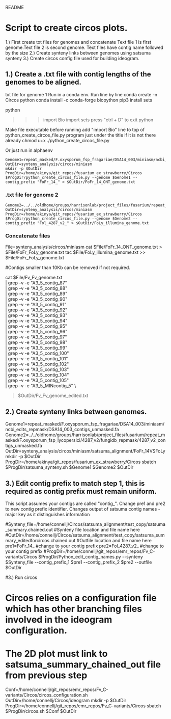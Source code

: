 README
# Script to create circos plots.
1.) First create txt files for genomes and concatenate
Text file 1 is first genome.Text file 2 is second genome. Text files have contig name followed by the size
2.) Create synteny links between genomes using satsuma synteny
3.) Create circos config file used for building ideogram.


## 1.) Create a .txt file with contig lengths of the genomes to be aligned.
txt file for genome 1
Run in a conda env. Run line by line
  conda create -n Circos python
  conda install -c conda-forge biopython
  pip3 install sets

  python
  >>> import Bio
  >>> import sets
  >>> press "ctrl + D" to exit python

Make file executable before running
add "import Bio" line to top of python_create_circos_file.py program just under the title if it is not there already
    chmod u+x ./python_create_circos_file.py

Or just run in alphaenv

    Genome1=repeat_masked/F.oxysporum_fsp_fragariae/DSA14_003/miniasm/ncbi_edits_repmask/DSA14_003_contigs_unmasked.fa
    OutDir=synteny_analysis/circos/miniasm
    mkdir -p $OutDir
    ProgDir=/home/akinya/git_repos/fusarium_ex_strawberry/Circos
    $ProgDir/python_create_circos_file.py --genome $Genome1 --contig_prefix "FoFr_14_" > $OutDir/FoFr_14_ONT_genome.txt

### .txt file for genome 2

    Genome2=../../oldhome/groups/harrisonlab/project_files/fusarium/repeat_masked/F.oxysporum_fsp_lycopersici/4287_v2/fungidb_repmask/4287_v2_contigs_unmasked.fa
    OutDir=synteny_analysis/circos/miniasm
    ProgDir=/home/akinya/git_repos/fusarium_ex_strawberry/Circos
    $ProgDir/python_create_circos_file.py --genome $Genome2 --contig_prefix "Fol_4287_v2_" > $OutDir/FoLy_illumina_genome.txt

### Concatenate files

File=synteny_analysis/circos/miniasm
cat $File/FoFr_14_ONT_genome.txt > $File/FoFr_FoLy_genome.txt
tac $File/FoLy_illumina_genome.txt >> $File/FoFr_FoLy_genome.txt

 #Contigs smaller than 10Kb can be removed if not required.

  cat $File/Fv_Fv_genome.txt \
  | grep -v -e "A3_5_contig_87" \
  | grep -v -e "A3_5_contig_88" \
  | grep -v -e "A3_5_contig_89" \
  | grep -v -e "A3_5_contig_90" \
  | grep -v -e "A3_5_contig_91" \
  | grep -v -e "A3_5_contig_92" \
  | grep -v -e "A3_5_contig_93" \
  | grep -v -e "A3_5_contig_94" \
  | grep -v -e "A3_5_contig_95" \
  | grep -v -e "A3_5_contig_96" \
  | grep -v -e "A3_5_contig_97" \
  | grep -v -e "A3_5_contig_98" \
  | grep -v -e "A3_5_contig_99" \
  | grep -v -e "A3_5_contig_100" \
  | grep -v -e "A3_5_contig_101" \
  | grep -v -e "A3_5_contig_102" \
  | grep -v -e "A3_5_contig_103" \
  | grep -v -e "A3_5_contig_104" \
  | grep -v -e "A3_5_contig_105" \
  | grep -v -e "A3_5_MINcontig_5" \
  > $OutDir/Fv_Fv_genome_edited.txt


## 2.) Create synteny links between genomes.


  Genome1=repeat_masked/F.oxysporum_fsp_fragariae/DSA14_003/miniasm/ncbi_edits_repmask/DSA14_003_contigs_unmasked.fa
  Genome2=../../oldhome/groups/harrisonlab/project_files/fusarium/repeat_masked/F.oxysporum_fsp_lycopersici/4287_v2/fungidb_repmask/4287_v2_contigs_unmasked.fa
  OutDir=synteny_analysis/circos/miniasm/satsuma_alignment/FoFr_14VSFoLy
  mkdir -p $OutDir
  ProgDir=/home/akinya/git_repos/fusarium_ex_strawberry/Circos
  sbatch $ProgDir/satsuma_synteny.sh $Genome1 $Genome2 $OutDir



## 3.) Edit contig prefix to match step 1, this is required as contig prefix must remain uniform.
This script assumes your contigs are called "contig_". Change pre1 and pre2 to new contig prefix identifier.
Changes output of satsuma contig names - major key as it distinguishes information


#Synteny_file=/home/connellj/Circos/satsuma_alignment/test_copy/satsuma_summary.chained.out            #Synteny file location and file name here
#OutDir=/home/connellj/Circos/satsuma_alignment/test_copy/satsuma_summary_editedforcircos.chained.out  #Outfile location and file name here
pre1=FoFr_14_  #change to your contig prefix
pre2=Fol_4287_v2_ #change to your contig prefix
#ProgDir=/home/connellj/git_repos/emr_repos/Fv_C-variants/Circos
$ProgDir/Python_edit_contig_names.py --synteny $Synteny_file --contig_prefix_1 $pre1 --contig_prefix_2 $pre2 --outfile $OutDir


#3.) Run circos
# Circos relies on a configuration file which has other branching files involved in the ideogram configuration.
# The 2D plot must link to satsuma_summary_chained_out file from previous step


Conf=/home/connellj/git_repos/emr_repos/Fv_C-variants/Circos/circos_configuration.sh
OutDir=/home/connellj/Circos/ideogram
mkdir -p $OutDir
ProgDir=/home/connellj/git_repos/emr_repos/Fv_C-variants/Circos
sbatch $ProgDir/circos.sh $Conf $OutDir
